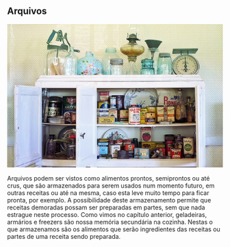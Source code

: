 ## Arquivos 

![](/assets/arquivos.jpg)

Arquivos podem ser vistos como alimentos prontos, semiprontos ou até crus, que são armazenados para serem usados num momento futuro, em outras receitas ou até na mesma, caso esta leve muito tempo para ficar pronta, por exemplo. A possibilidade deste armazenamento permite que receitas demoradas possam ser preparadas em partes, sem que nada estrague neste processo. Como vimos no capítulo anterior, geladeiras, armários e freezers são nossa memória secundária na cozinha. Nestas o que armazenamos são os alimentos que serão ingredientes das receitas ou partes de uma receita sendo preparada. 
